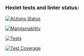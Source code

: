 ### Hexlet tests and linter status:

[![Actions Status](https://github.com/MaratSalah/frontend-project-46/workflows/hexlet-check/badge.svg)](https://github.com/MaratSalah/frontend-project-46/actions)

[![Maintainability](https://api.codeclimate.com/v1/badges/0b68aaa82a9c669ca0e7/maintainability)](https://codeclimate.com/github/MaratSalah/frontend-project-46/maintainability)

[![Tests](https://github.com/MaratSalah/frontend-project-46/actions/workflows/tests.yml/badge.svg?event=push)](https://github.com/MaratSalah/frontend-project-46/actions)

[![Test Coverage](https://api.codeclimate.com/v1/badges/0b68aaa82a9c669ca0e7/test_coverage)](https://codeclimate.com/github/MaratSalah/frontend-project-46/test_coverage)

